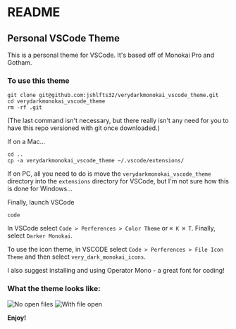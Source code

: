 # README

## Personal VSCode Theme

This is a personal theme for VSCode. It's based off of Monokai Pro and Gotham.

### To use this theme

```
git clone git@github.com:jshlfts32/verydarkmonokai_vscode_theme.git
cd verydarkmonokai_vscode_theme
rm -rf .git
```

(The last command isn't necessary, but there really isn't any need for you to have this repo versioned with git once downloaded.)

If on a Mac...

```
cd ..
cp -a verydarkmonokai_vscode_theme ~/.vscode/extensions/
```

If on PC, all you need to do is move the `verydarkmonokai_vscode_theme` directory into the `extensions` directory for VSCode, but I'm not sure how this is done for Windows...

Finally, launch VSCode

```
code
```

In VSCode select `Code > Perferences > Color Theme` or `⌘ K ⌘ T`. Finally, select `Darker Monokai`.

To use the icon theme, in VSCODE select `Code > Perferences > File Icon Theme` and then select `very_dark_monokai_icons`.

I also suggest installing and using Operator Mono - a great font for coding!

### What the theme looks like:

![No open files](http://take.ms/5XAIZ)
![With file open](http://take.ms/v6fBU)

**Enjoy!**
